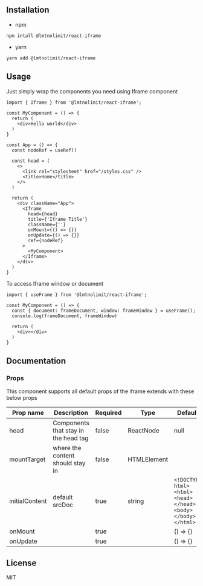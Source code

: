 ## Installation

- npm

```
npm intall @lmtnolimit/react-iframe
```

- yarn

```
yarn add @lmtnolimit/react-iframe
```

## Usage

Just simply wrap the components you need using Iframe component

```
import { Iframe } from '@lmtnolimit/react-iframe';

const MyComponent = () => {
  return (
    <div>Hello world</div>
  )
}

const App = () => {
  const nodeRef = useRef()

  const head = (
    <>
      <link rel="stylesheet" href="/styles.css" />
      <title>Home</title>
    </>
  )

  return (
    <div className="App">
      <Iframe
        head={head}
        title={'Iframe Title'}
        className={''}
        onMount={() => {}}
        onUpdate={() => {}}
        ref={nodeRef}
      >
        <MyComponent>
      </Iframe>
    </div>
  )
}
```

To access Iframe window or document

```
import { useFrame } from '@lmtnolimit/react-iframe';

const MyComponent = () => {
  const { document: frameDocument, window: frameWindow } = useFrame();
  console.log(frameDocument, frameWindow)

  return (
    <div></div>
  )
}
```

## Documentation

### Props
This component supports all default props of the iframe extends with these below props

| Prop name      | Description                          | Required | Type        | Default                                                  |
| -------------- | ------------------------------------ | -------- | ----------- | -------------------------------------------------------- |
| head           | Components that stay in the head tag | false    | ReactNode   | null                                                     |
| mountTarget    | where the content should stay in     | false    | HTMLElement |                                                          |
| initialContent | default srcDoc                       | true     | string      | `<!DOCTYPE html><html><head></head><body></body></html>` |
| onMount        |                                      | true     |             | () => {}                                                 |
| onUpdate       |                                      | true     |             | () => {}                                                 |

## License

MIT
